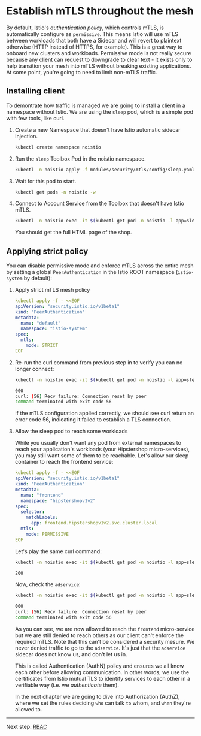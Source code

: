 Establish mTLS throughout the mesh
====

By default, Istio's _authentication policy_, which controls mTLS, is automatically configure as `permissive`. This means Istio will use mTLS between workloads that both have a Sidecar and will revert to plaintext otherwise (HTTP instead of HTTPS, for example). This is a great way to onboard new clusters and workloads.
Permissive mode is not really secure because any client can request to downgrade to clear text - it exists only to help transition your mesh into mTLS without breaking existing applications. At some point, you're going to need to limit non-mTLS traffic.


## Installing client

To demontrate how traffic is managed we are going to install a client in a namespace without Istio. 
We are using the `sleep` pod, which is a simple pod with few tools, like curl.

1. Create a new Namespace that doesn't have Istio automatic sidecar injection.

    ```sh
    kubectl create namespace noistio
    ```

2. Run the `sleep` Toolbox Pod in the noistio namespace.

    ```sh
    kubectl -n noistio apply -f modules/security/mtls/config/sleep.yaml
    ```

3. Wait for this pod to start.

    ```sh
    kubectl get pods -n noistio -w
    ```

4. Connect to Account Service from the Toolbox that doesn't have Istio mTLS.

    ```sh
    kubectl -n noistio exec -it $(kubectl get pod -n noistio -l app=sleep -o jsonpath='{.items..metadata.name}') -- curl  -s http://frontend.hipstershopv1v2:8080 -o /dev/null -w '%{http_code}'
    ```

    You should get the full HTML page of the shop.


## Applying strict policy

You can disable permissive mode and enforce mTLS across the entire mesh by setting a global `PeerAuthentication` in the Istio ROOT namespace (`istio-system` by default):

1. Apply strict mTLS mesh policy

    ```yaml
    kubectl apply -f - <<EOF
    apiVersion: "security.istio.io/v1beta1"
    kind: "PeerAuthentication"
    metadata:
      name: "default"
      namespace: "istio-system"
    spec:
      mtls:
        mode: STRICT
    EOF
    ```

2. Re-run the curl command from previous step in to verify you can no longer connect:

    ```sh
    kubectl -n noistio exec -it $(kubectl get pod -n noistio -l app=sleep -o jsonpath='{.items..metadata.name}') -- curl  -s http://frontend.hipstershopv1v2:8080 -o /dev/null -w '%{http_code}'

    000
    curl: (56) Recv failure: Connection reset by peer
    command terminated with exit code 56
    ```

    If the mTLS configuration applied correctly, we should see curl return an error code 56, indicating it failed to establish a TLS connection.


3. Allow the sleep pod to reach some workloads

    While you usually don't want any pod from external namespaces to reach your application's workloads (your Hipstershop micro-services), you may still want some of them to be reachable. 
    Let's allow our sleep container to reach the frontend service:

    ```yaml
    kubectl apply -f - <<EOF
    apiVersion: "security.istio.io/v1beta1"
    kind: "PeerAuthentication"
    metadata:
      name: "frontend"
      namespace: "hipstershopv1v2"
    spec:
      selector:
        matchLabels:
          app: frontend.hipstershopv1v2.svc.cluster.local
      mtls:
        mode: PERMISSIVE
    EOF
    ```

    Let's play the same curl command:

    ```sh
    kubectl -n noistio exec -it $(kubectl get pod -n noistio -l app=sleep -o jsonpath='{.items..metadata.name}') -- curl  -s http://frontend.hipstershopv1v2:8080 -o /dev/null -w '%{http_code}'

    200
    ```

    Now, check the `adservice`:

    ```sh
    kubectl -n noistio exec -it $(kubectl get pod -n noistio -l app=sleep -o jsonpath='{.items..metadata.name}') -- curl  -s http://adservice.hipstershopv1v2:9555 -o /dev/null -w '%{http_code}'

    000
    curl: (56) Recv failure: Connection reset by peer
    command terminated with exit code 56
    ```

    As you can see, we are now allowed to reach the `frontend` micro-service but we are still denied to reach others as our client can't enforce the required mTLS. 
    Note that this can't be considered a security mesure. We never denied traffic to go to the `adservice`. It's just that the `adservice` sidecar does not know us, and don't let us in.

    This is called Authentication (AuthN) policy and ensures we all know each other before allowing communication. In other words, we use the certificates from Istio mutual TLS to identify services to each other in a verifiable way (i.e. we _authenticate_ them).

    In the next chapter we are going to dive into Authorization (AuthZ), where we set the rules deciding `who` can talk `to` whom, and `when` they're allowed to.

---
Next step: [RBAC](/modules/security/rbac)
